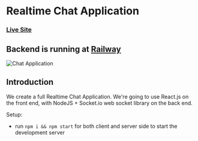 # Realtime Chat Application

### [Live Site](https://chatspace2.netlify.app/)

## Backend is running at [Railway](chat-space2-production.up.railway.app)

![Chat Application](https://i.ytimg.com/vi/ZwFA3YMfkoc/maxresdefault.jpg)

## Introduction

We create a full Realtime Chat Application. We're going to use  React.js on the front end, with NodeJS + Socket.io web socket library on the back end. 

Setup:
- run ```npm i && npm start``` for both client and server side to start the development server
